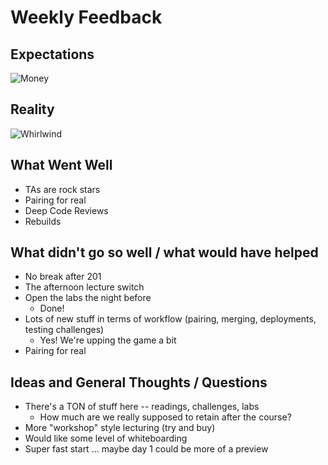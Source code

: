 # Weekly Feedback

## Expectations

![Money](https://i.giphy.com/media/VTxmwaCEwSlZm/200.gif)

## Reality
![Whirlwind](https://media2.giphy.com/media/1434P7rA5rWHiU/giphy.gif)


## What Went Well
- TAs are rock stars
- Pairing for real
- Deep Code Reviews
- Rebuilds

## What didn't go so well / what would have helped

- No break after 201
- The afternoon lecture switch
- Open the labs the night before 
  - Done!
- Lots of new stuff in terms of workflow (pairing, merging, deployments, testing challenges)
  - Yes! We're upping the game a bit 
- Pairing for real

## Ideas and General Thoughts / Questions

- There's a TON of stuff here -- readings, challenges, labs
  - How much are we really supposed to retain after the course?
- More "workshop" style lecturing (try and buy)
- Would like some level of whiteboarding
- Super fast start ... maybe day 1 could be more of a preview

